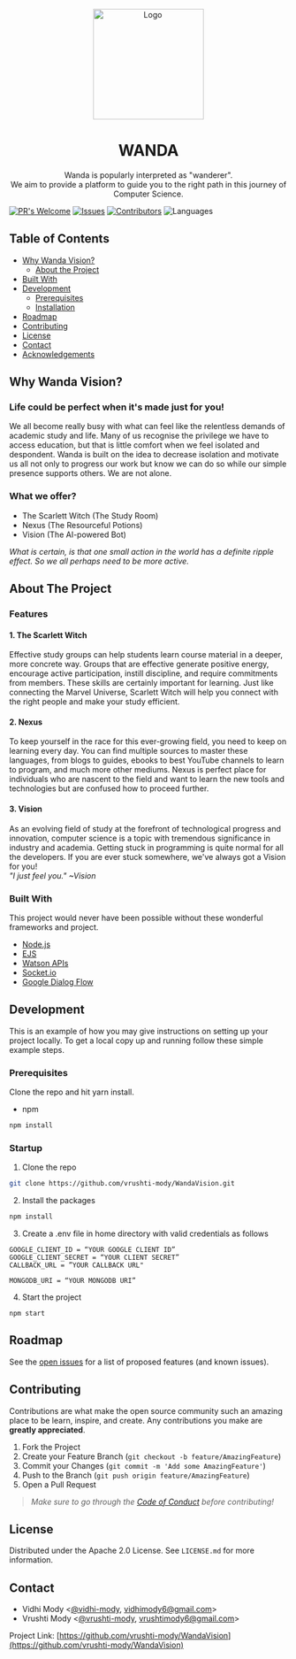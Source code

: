 <p align="center">
    <img src="https://i.pinimg.com/originals/ae/6a/a0/ae6aa0d36f22f94548e2dcf7b7e5cba6.png" width="200" alt="Logo">
  <h1 align="center">WANDA</h1>

  <p align="center">
    Wanda is popularly interpreted as "wanderer". <br>
    We aim to provide a platform to guide you to the right path in this journey of Computer Science. 
  </p>
</p>

[![PR's Welcome](https://img.shields.io/badge/PRs-welcome-brightgreen.svg?style=flat)](https://github.com/vrushti-mody/WandaVision/pulls)
[![Issues](https://img.shields.io/github/issues-raw/vrushti-mody/WandaVision)](https://github.com/vrushti-mody/WandaVision/issues)
[![Contributors](https://img.shields.io/github/contributors/vrushti-mody/WandaVision)]()
![Languages](https://img.shields.io/github/languages/count/vrushti-mody/WandaVision)

<!-- TABLE OF CONTENTS -->

## Table of Contents

- [Why Wanda Vision?](#why-wanda-vision)
  - [About the Project](#about-the-project)
- [Built With](#built-with)
- [Development](#development)
  - [Prerequisites](#prerequisites)
  - [Installation](#installation)
- [Roadmap](#roadmap)
- [Contributing](#contributing)
- [License](#license)
- [Contact](#contact)
- [Acknowledgements](#acknowledgements)

<!-- ABOUT THE PROJECT -->

## Why Wanda Vision?

### Life could be perfect when it's made just for you!

We all become really busy with what can feel like the relentless demands of academic study and life. Many of us recognise the privilege we have to access education, but that is little comfort when we feel isolated and despondent. Wanda is built on the idea to decrease isolation and motivate us all not only to progress our work but know we can do so while our simple presence supports others. We are not alone.

### What we offer?

- The Scarlett Witch (The Study Room)
- Nexus (The Resourceful Potions)
- Vision (The AI-powered Bot)

_What is certain, is that one small action in the world has a definite ripple effect. So we all perhaps need to be more active._

## About The Project

### Features

#### 1. The Scarlett Witch

Effective study groups can help students learn course material in a deeper, more concrete way. Groups that are effective generate positive energy, encourage active participation, instill discipline, and require commitments from members. These skills are certainly important for learning. Just like connecting the Marvel Universe, Scarlett Witch will help you connect with the right people and make your study efficient.

#### 2. Nexus

To keep yourself in the race for this ever-growing field, you need to keep on learning every day. You can find multiple sources to master these languages, from blogs to guides, ebooks to best YouTube channels to learn to program, and much more other mediums. Nexus is perfect place for individuals who are nascent to the field and want to learn the new tools and technologies but are confused how to proceed further.

#### 3. Vision

As an evolving field of study at the forefront of technological progress and innovation, computer science is a topic with tremendous significance in industry and academia. Getting stuck in programming is quite normal for all the developers. If you are ever stuck somewhere, we've always got a Vision for you! <br>
_"I just feel you." ~Vision_

### Built With

This project would never have been possible without these wonderful frameworks and project.

- [Node.js](https://nodejs.org)
- [EJS](https://ejs.co)
- [Watson APIs](https://github.com/watson-developer-cloud/node-sdk#readme)
- [Socket.io](https://www.npmjs.com/package/socket.io)
- [Google Dialog Flow](https://cloud.google.com/dialogflow/docs)

<!-- GETTING STARTED -->

## Development

This is an example of how you may give instructions on setting up your project locally.
To get a local copy up and running follow these simple example steps.

### Prerequisites

Clone the repo and hit yarn install.

- npm

```sh
npm install
```

### Startup

1. Clone the repo

```sh
git clone https://github.com/vrushti-mody/WandaVision.git
```

2. Install the packages

```sh
npm install
```

3. Create a .env file in home directory with valid credentials as follows

```
GOOGLE_CLIENT_ID = “YOUR GOOGLE CLIENT ID”
GOOGLE_CLIENT_SECRET = “YOUR CLIENT SECRET”
CALLBACK_URL = ”YOUR CALLBACK URL"

MONGODB_URI = “YOUR MONGODB URI”
```

4. Start the project

```JS
npm start
```

<!-- ROADMAP -->

## Roadmap

See the [open issues](https://github.com/vrushti-mody/WandaVision/issues) for a list of proposed features (and known issues).

<!-- CONTRIBUTING -->

## Contributing

Contributions are what make the open source community such an amazing place to be learn, inspire, and create. Any contributions you make are **greatly appreciated**.

1. Fork the Project
2. Create your Feature Branch (`git checkout -b feature/AmazingFeature`)
3. Commit your Changes (`git commit -m 'Add some AmazingFeature'`)
4. Push to the Branch (`git push origin feature/AmazingFeature`)
5. Open a Pull Request

> *Make sure to go through the [Code of Conduct](CODE_OF_CONDUCT.md) before contributing!*


<!-- LICENSE -->

## License

Distributed under the Apache 2.0 License. See `LICENSE.md` for more information.

<!-- CONTACT -->

## Contact

- Vidhi Mody <[@vidhi-mody](https://github.com/vidhi-mody), vidhimody6@gmail.com>
- Vrushti Mody <[@vrushti-mody](https://github.com/vrushti-mody), vrushtimody6@gmail.com>

Project Link: [https://github.com/vrushti-mody/WandaVision](https://github.com/vrushti-mody/WandaVision)
